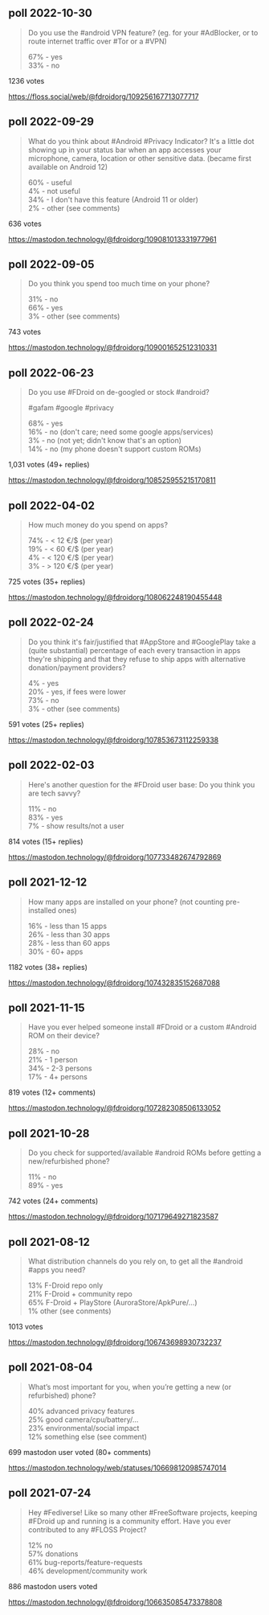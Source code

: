 ## poll 2022-10-30

> Do you use the #android VPN feature? (eg. for your #AdBlocker, or to route internet traffic over #Tor or a #VPN)
> 
> 67% - yes  
> 33% - no

1236 votes

https://floss.social/web/@fdroidorg/109256167713077717

## poll 2022-09-29

> What do you think about #Android #Privacy Indicator? It's a little dot showing up in your status bar when an app accesses your microphone, camera, location or other sensitive data. (became first available on Android 12)
>
> 60% - useful  
> 4% - not useful  
> 34% - I don't have this feature (Android 11 or older)  
> 2% - other (see comments)

636 votes

https://mastodon.technology/@fdroidorg/109081013331977961

## poll 2022-09-05

> Do you think you spend too much time on your phone?
>
> 31% - no  
> 66% - yes  
> 3% - other (see comments)

743 votes

https://mastodon.technology/@fdroidorg/109001652512310331

## poll 2022-06-23

> Do you use #FDroid on de-googled or stock #android?  
>   
> #gafam #google #privacy  
>   
> 68% - yes  
> 16% - no (don't care; need some google apps/services)  
> 3% - no (not yet; didn't know that's an option)  
> 14% - no (my phone doesn't support custom ROMs)  

1,031 votes (49+ replies)

https://mastodon.technology/@fdroidorg/108525955215170811

## poll 2022-04-02

> How much money do you spend on apps?
>
> 74% - < 12 €/$ (per year)  
> 19% - < 60 €/$ (per year)  
> 4% - < 120 €/$ (per year)  
> 3% - > 120 €/$ (per year)

725 votes (35+ replies)

https://mastodon.technology/@fdroidorg/108062248190455448

## poll 2022-02-24

> Do you think it's fair/justified that #AppStore and #GooglePlay take a (quite substantial) percentage of each every transaction in apps they're shipping and that they refuse to ship apps with alternative donation/payment providers?
>
> 4% - yes  
> 20% - yes, if fees were lower  
> 73% - no  
> 3% - other (see comments)

591 votes (25+ replies)

https://mastodon.technology/@fdroidorg/107853673112259338

## poll 2022-02-03

> Here's another question for the #FDroid user base: Do you think you are tech savvy?
>
> 11% - no  
> 83% - yes  
> 7% - show results/not a user

814 votes (15+ replies)

https://mastodon.technology/@fdroidorg/107733482674792869


## poll 2021-12-12

> How many apps are installed on your phone? (not counting pre-installed ones)
>
> 16% - less than 15 apps  
> 26% - less than 30 apps  
> 28% - less than 60 apps  
> 30% - 60+ apps

1182 votes (38+ replies)

https://mastodon.technology/@fdroidorg/107432835152687088


## poll 2021-11-15

> Have you ever helped someone install #FDroid or a custom #Android ROM on their device?
>
> 28% - no  
> 21% - 1 person  
> 34% - 2-3 persons  
> 17% - 4+ persons

819 votes (12+ comments)

https://mastodon.technology/@fdroidorg/107282308506133052


## poll 2021-10-28

> Do you check for supported/available #android ROMs before getting a new/refurbished phone?
>
> 11% - no  
> 89% - yes

742 votes (24+ comments)

https://mastodon.technology/@fdroidorg/107179649271823587


## poll 2021-08-12

> What distribution channels do you rely on, to get all the #android #apps you need?
>
> 13% F-Droid repo only  
> 21% F-Droid + community repo  
> 65% F-Droid + PlayStore (AuroraStore/ApkPure/…)  
> 1% other (see conments)

1013 votes

https://mastodon.technology/@fdroidorg/106743698930732237


## poll 2021-08-04

> What’s most important for you, when you’re getting a new (or refurbished) phone?
>
> 40% advanced privacy features  
> 25% good camera/cpu/battery/…  
> 23% environmental/social impact  
> 12% something else (see comment)

699 mastodon user voted (80+ comments)

https://mastodon.technology/web/statuses/106698120985747014


## poll 2021-07-24

> Hey #Fediverse! Like so many other #FreeSoftware projects, keeping #FDroid up and running is a community effort. Have you ever contributed to any #FLOSS Project?
>
> 12% no  
> 57% donations  
> 61% bug-reports/feature-requests  
> 46% development/community work

886 mastodon users voted

https://mastodon.technology/@fdroidorg/106635085473378808
